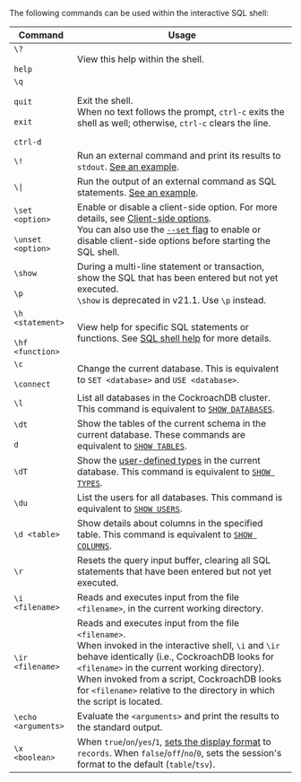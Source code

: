 The following commands can be used within the interactive SQL shell:

Command | Usage
--------|------------
`\?`<br><br>`help` | View this help within the shell.
`\q`<br><br>`quit`<br><br>`exit`<br><br>`ctrl-d` | Exit the shell.<br>When no text follows the prompt, `ctrl-c` exits the shell as well; otherwise, `ctrl-c` clears the line.
`\!` | Run an external command and print its results to `stdout`. [See an example](cockroach-sql.html#run-external-commands-from-the-sql-shell).
<code>&#92;&#124;</code> | Run the output of an external command as SQL statements. [See an example](cockroach-sql.html#run-external-commands-from-the-sql-shell).
`\set <option>`<br><br>`\unset <option>` | Enable or disable a client-side option. For more details, see [Client-side options](#client-side-options).<br>You can also use the [`--set` flag](#general) to enable or disable client-side options before starting the SQL shell.
`\show`<br><br>`\p` | During a multi-line statement or transaction, show the SQL that has been entered but not yet executed.<br>`\show` is deprecated in v21.1. Use `\p` instead.
`\h <statement>`<br><br>`\hf <function>` | View help for specific SQL statements or functions. See [SQL shell help](#help) for more details.
`\c`<br><br>`\connect` |  Change the current database. This is equivalent to `SET <database>` and `USE <database>`.
`\l` | List all databases in the CockroachDB cluster. This command is equivalent to [`SHOW DATABASES`](show-databases.html).
`\dt`<br><br>`d` | Show the tables of the current schema in the current database. These commands are equivalent to [`SHOW TABLES`](show-tables.html).
`\dT` |  Show the [user-defined types](enum.html) in the current database. This command is equivalent to [`SHOW TYPES`](show-types.html).
`\du` | List the users for all databases. This command is equivalent to [`SHOW USERS`](show-users.html).
`\d <table>` | Show details about columns in the specified table. This command is equivalent to [`SHOW COLUMNS`](show-columns.html).
`\r` |   Resets the query input buffer, clearing all SQL statements that have been entered but not yet executed.
`\i <filename>` |   Reads and executes input from the file `<filename>`, in the current working directory.
`\ir <filename>` |   Reads and executes input from the file `<filename>`.<br>When invoked in the interactive shell, `\i` and `\ir` behave identically (i.e., CockroachDB looks for `<filename>` in the current working directory). When invoked from a script, CockroachDB looks for `<filename>` relative to the directory in which the script is located.
`\echo <arguments>` |   Evaluate the `<arguments>` and print the results to the standard output.
`\x <boolean>` |   When `true`/`on`/`yes`/`1`, [sets the display format](cockroach-sql.html#sql-flag-format) to `records`. When `false`/`off`/`no`/`0`, sets the session's format to the default (`table`/`tsv`).
